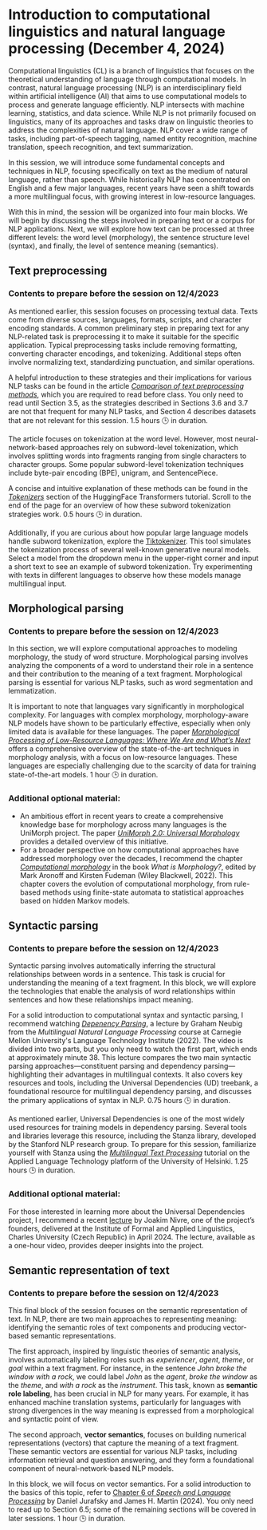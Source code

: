# Introduction to computational linguistics and natural language processing (December 4, 2024)

Computational linguistics (CL) is a branch of linguistics that focuses on the theoretical understanding of language through computational models. In contrast, natural language processing (NLP) is an interdisciplinary field within artificial intelligence (AI) that aims to use computational models to process and generate language efficiently. NLP intersects with machine learning, statistics, and data science. While NLP is not primarily focused on linguistics, many of its approaches and tasks draw on linguistic theories to address the complexities of natural language. NLP cover a wide range of tasks, including part-of-speech tagging, named entity recognition, machine translation, speech recognition, and text summarization.

In this session, we will introduce some fundamental concepts and techniques in NLP, focusing specifically on text as the medium of natural language, rather than speech. While historically NLP has concentrated on English and a few major languages, recent years have seen a shift towards a more multilingual focus, with growing interest in low-resource languages.

With this in mind, the session will be organized into four main blocks. We will begin by discussing the steps involved in preparing text or a corpus for NLP applications. Next, we will explore how text can be processed at three different levels: the word level (morphology), the sentence structure level (syntax), and finally, the level of sentence meaning (semantics).

## Text preprocessing

### Contents to prepare before the session on 12/4/2023

As mentioned earlier, this session focuses on processing textual data. Texts come from diverse sources, languages, formats, scripts, and character encoding standards. A common preliminary step in preparing text for any NLP-related task is preprocessing it to make it suitable for the specific application. Typical preprocessing tasks include removing formatting, converting character encodings, and tokenizing. Additional steps often involve normalizing text, standardizing punctuation, and similar operations.

A helpful introduction to these strategies and their implications for various NLP tasks can be found in the article [*Comparison of text preprocessing methods*](https://www.cambridge.org/core/services/aop-cambridge-core/content/view/43A20821D65F1C0C4366B126FC794AE3/S1351324922000213a.pdf/comparison-of-text-preprocessing-methods.pdf), which you are required to read before class. You only need to read until Section 3.5, as the strategies described in Sections 3.6 and 3.7 are not that frequent for many NLP tasks, and Section 4 describes datasets that are not relevant for this session. 1.5 hours 🕒️ in duration.

The article focuses on tokenization at the word level. However, most neural-network-based approaches rely on subword-level tokenization, which involves splitting words into fragments ranging from single characters to character groups. Some popular subword-level tokenization techniques include byte-pair encoding (BPE), unigram, and SentencePiece.

A concise and intuitive explanation of these methods can be found in the [*Tokenizers*](https://huggingface.co/docs/transformers/main/tokenizer_summary) section of the HuggingFace Transformers tutorial. Scroll to the end of the page for an overview of how these subword tokenization strategies work. 0.5 hours 🕒️ in duration.

Additionally, if you are curious about how popular large language models handle subword tokenization, explore the [Tiktokenizer](https://tiktokenizer.vercel.app). This tool simulates the tokenization process of several well-known generative neural models. Select a model from the dropdown menu in the upper-right corner and input a short text to see an example of subword tokenization. Try experimenting with texts in different languages to observe how these models manage multilingual input.

## Morphological parsing

### Contents to prepare before the session on 12/4/2023

In this section, we will explore computational approaches to modeling morphology, the study of word structure. Morphological parsing involves analyzing the components of a word to understand their role in a sentence and their contribution to the meaning of a text fragment. Morphological parsing is essential for various NLP tasks, such as word segmentation and lemmatization.

It is important to note that languages vary significantly in morphological complexity. For languages with complex morphology, morphology-aware NLP models have shown to be particularly effective, especially when only limited data is available for these languages. The paper [*Morphological Processing of Low-Resource Languages: Where We Are and What’s Next*](https://aclanthology.org/2022.findings-acl.80.pdf) offers a comprehensive overview of the state-of-the-art techniques in morphology analysis, with a focus on low-resource languages. These languages are especially challenging due to the scarcity of data for training state-of-the-art models. 1 hour 🕒️ in duration.

### Additional **optional** material: 

* An ambitious effort in recent years to create a comprehensive knowledge base for morphology across many languages is the UniMorph project. The paper [*UniMorph 2.0: Universal Morphology*](https://aclanthology.org/L18-1293v2.pdf) provides a detailed overview of this initiative.
* For a broader perspective on how computational approaches have addressed morphology over the decades, I recommend the chapter [*Computational morphology*](https://ling.auf.net/lingbuzz/007366/current.pdf?_s=R2w2FR3x92UHOOwt) in the book *What is Morphology?*, edited by Mark Aronoff and Kirsten Fudeman (Wiley Blackwell, 2022). This chapter covers the evolution of computational morphology, from rule-based methods using finite-state automata to statistical approaches based on hidden Markov models.

## Syntactic parsing

### Contents to prepare before the session on 12/4/2023

Syntactic parsing involves automatically inferring the structural relationships between words in a sentence. This task is crucial for understanding the meaning of a text fragment. In this block, we will explore the technologies that enable the analysis of word relationships within sentences and how these relationships impact meaning.

For a solid introduction to computational syntax and syntactic parsing, I recommend watching [*Depenency Parsing*](https://www.youtube.com/watch?v=f-3N0stPtbw), a lecture by Graham Neubig from the *Multilingual Natural Language Processing* course at Carnegie Mellon University's Language Technology Institute (2022). The video is divided into two parts, but you only need to watch the first part, which ends at approximately minute 38\. This lecture compares the two main syntactic parsing approaches—constituent parsing and dependency parsing—highlighting their advantages in multilingual contexts. It also covers key resources and tools, including the Universal Dependencies (UD) treebank, a foundational resource for multilingual dependency parsing, and discusses the primary applications of syntax in NLP. 0.75 hours  🕒️ in duration.

As mentioned earlier, Universal Dependencies is one of the most widely used resources for training models in dependency parsing. Several tools and libraries leverage this resource, including the Stanza library, developed by the Stanford NLP research group. To prepare for this session, familiarize yourself with Stanza using the [*Multilingual Text Processing*](https://applied-language-technology.mooc.fi/html/notebooks/part_iii/01_multilingual_nlp.html) tutorial on the Applied Language Technology platform of the University of Helsinki. 1.25 hours 🕒️ in duration.

### Additional **optional** material:

For those interested in learning more about the Universal Dependencies project, I recommend a recent [lecture](https://www.youtube.com/watch?v=rIo44KZ9nTc) by Joakim Nivre, one of the project’s founders, delivered at the Institute of Formal and Applied Linguistics, Charles University (Czech Republic) in April 2024\. The lecture, available as a one-hour video, provides deeper insights into the project.

## Semantic representation of text

### Contents to prepare before the session on 12/4/2023

This final block of the session focuses on the semantic representation of text. In NLP, there are two main approaches to representing meaning: identifying the semantic roles of text components and producing vector-based semantic representations.

The first approach, inspired by linguistic theories of semantic analysis, involves automatically labeling roles such as *experiencer*, *agent*, *theme*, or *goal* within a text fragment. For instance, in the sentence *John broke the window with a rock*, we could label *John* as the *agent*, *broke the window* as the *theme*, and *with a rock* as the *instrument*. This task, known as **semantic role labeling**, has been crucial in NLP for many years. For example, it has enhanced machine translation systems, particularly for languages with strong divergences in the way meaning is expressed from a morphological and syntactic point of view.

The second approach, **vector semantics**, focuses on building numerical representations (vectors) that capture the meaning of a text fragment. These semantic vectors are essential for various NLP tasks, including information retrieval and question answering, and they form a foundational component of neural-network-based NLP models.

In this block, we will focus on vector semantics. For a solid introduction to the basics of this topic, refer to [Chapter 6 of *Speech and Language Processing*](https://web.stanford.edu/~jurafsky/slp3/6.pdf) by Daniel Jurafsky and James H. Martin (2024). You only need to read up to Section 6.5; some of the remaining sections will be covered in later sessions. 1 hour 🕒️ in duration.
